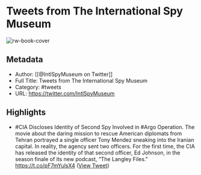 # Tweets from The International Spy Museum

![rw-book-cover](https://pbs.twimg.com/profile_images/882716795269992452/uSpxGlm4.jpg)

## Metadata
- Author: [[@IntlSpyMuseum on Twitter]]
- Full Title: Tweets from The International Spy Museum
- Category: #tweets
- URL: https://twitter.com/IntlSpyMuseum

## Highlights
- #CIA Discloses Identity of Second Spy Involved in #Argo Operation. The movie about the daring mission to rescue American diplomats from Tehran portrayed a single officer Tony Mendez sneaking into the Iranian capital. In reality, the agency sent two officers.
  For the first time, the CIA has released the identity of that second officer, Ed Johnson, in the season finale of its new podcast, “The Langley Files."
  https://t.co/pF7mYulsX4 ([View Tweet](https://twitter.com/IntlSpyMuseum/status/1702764908134154311))

